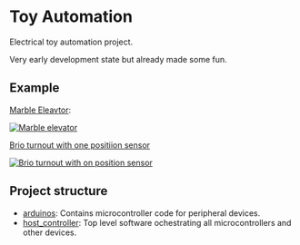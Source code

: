 # Toy Automation 

Electrical toy automation project. 

Very early development state but already made some fun.

## Example

[Marble Eleavtor](arduinos/marble_elevator/):

[![Marble elevator](https://img.youtube.com/vi/U0S0tXroWMo/0.jpg)](https://www.youtube.com/watch?v=U0S0tXroWMo)

[Brio turnout with one positiion sensor](arduinos/brio_turnout_with_one_position_sensor)

[![Brio turnout with on position sensor](https://img.youtube.com/vi/rSWjzaiXRP0/0.jpg)](https://www.youtube.com/watch?v=rSWjzaiXRP0)


## Project structure

* [arduinos](arduinos): Contains microcontroller code for peripheral devices.
* [host_controller](host_controller): Top level software ochestrating all microcontrollers and other devices.